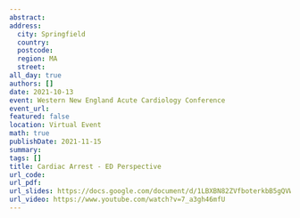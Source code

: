 ```yaml
---
abstract: 
address:
  city: Springfield
  country:
  postcode: 
  region: MA
  street: 
all_day: true
authors: []
date: 2021-10-13
event: Western New England Acute Cardiology Conference
event_url: 
featured: false
location: Virtual Event
math: true
publishDate: 2021-11-15
summary: 
tags: []
title: Cardiac Arrest - ED Perspective
url_code: 
url_pdf: 
url_slides: https://docs.google.com/document/d/1LBXBN82ZVfboterkbB5gQVWYbeVtC6Zyrw56EysroY0/edit
url_video: https://www.youtube.com/watch?v=7_a3gh46mfU
---
```

